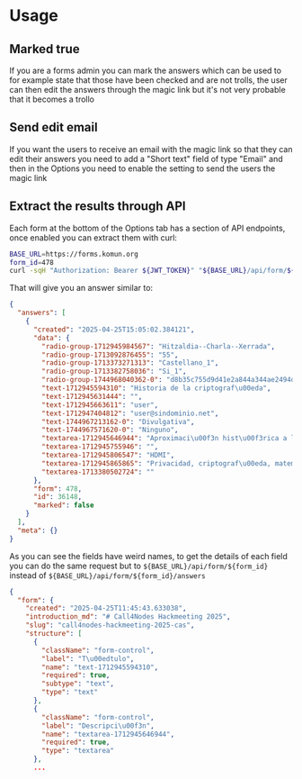 # Usage

## Marked true

If you are a forms admin you can mark the answers which can be used to for example state that those have been checked and are not trolls, the user can then edit the answers through the magic link but it's not very probable that it becomes a trollo

## Send edit email

If you want the users to receive an email with the magic link so that they can edit their answers you need to add a "Short text" field of type "Email" and then in the Options you need to enable the setting to send the users the magic link

## Extract the results through API

Each form at the bottom of the Options tab has a section of API endpoints, once enabled you can extract them with curl:

```bash
BASE_URL=https://forms.komun.org
form_id=478
curl -sqH "Authorization: Bearer ${JWT_TOKEN}" "${BASE_URL}/api/form/${form_id}/answers"
```

That will give you an answer similar to:

```json
{
  "answers": [
    {
      "created": "2025-04-25T15:05:02.384121",
      "data": {
        "radio-group-1712945984567": "Hitzaldia--Charla--Xerrada",
        "radio-group-1713092876455": "55",
        "radio-group-1713373271313": "Castellano_1",
        "radio-group-1713382758036": "Si_1",
        "radio-group-1744968040362-0": "d8b35c755d9d41e2a844a344ae2494d6",
        "text-1712945594310": "Historia de la criptograf\u00eda",
        "text-1712945631444": "",
        "text-1712945663611": "user",
        "text-1712947404812": "user@sindominio.net",
        "text-1744967213162-0": "Divulgativa",
        "text-1744967571620-0": "Ninguno",
        "textarea-1712945646944": "Aproximaci\u00f3n hist\u00f3rica a la criptograf\u00eda, desde la Antig\u00fcedad a d\u00eda de hoy",
        "textarea-1712945755946": "",
        "textarea-1712945806547": "HDMI",
        "textarea-1712945865865": "Privacidad, criptograf\u00eda, matem\u00e1ticas, historia",
        "textarea-1713380502724": ""
      },
      "form": 478,
      "id": 36148,
      "marked": false
    }
  ],
  "meta": {}
}
```

As you can see the fields have weird names, to get the details of each field you can do the same request but to `${BASE_URL}/api/form/${form_id}` instead of `${BASE_URL}/api/form/${form_id}/answers`

```json
{
  "form": {
    "created": "2025-04-25T11:45:43.633038",
    "introduction_md": "# Call4Nodes Hackmeeting 2025",
    "slug": "call4nodes-hackmeeting-2025-cas",
    "structure": [
      {
        "className": "form-control",
        "label": "T\u00edtulo",
        "name": "text-1712945594310",
        "required": true,
        "subtype": "text",
        "type": "text"
      },
      {
        "className": "form-control",
        "label": "Descripci\u00f3n",
        "name": "textarea-1712945646944",
        "required": true,
        "type": "textarea"
      },
      ...
```

